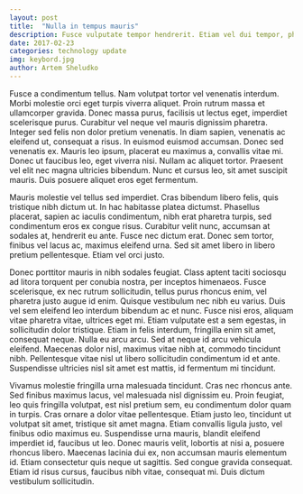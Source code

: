 ```yaml
---
layout: post
title:  "Nulla in tempus mauris"
description: Fusce vulputate tempor hendrerit. Etiam vel dui tempor, pharetra ante ac, pharetra enim. Integer in nibh at leo porta semper et et nibh.
date: 2017-02-23
categories: technology update
img: keybord.jpg
author: Artem Sheludko
---
```

Fusce a condimentum tellus. Nam volutpat tortor vel venenatis interdum. Morbi molestie orci eget turpis viverra aliquet. Proin rutrum massa et ullamcorper gravida. Donec massa purus, facilisis ut lectus eget, imperdiet scelerisque purus. Curabitur vel neque vel mauris dignissim pharetra. Integer sed felis non dolor pretium venenatis. In diam sapien, venenatis ac eleifend ut, consequat a risus. In euismod euismod accumsan. Donec sed venenatis ex. Mauris leo ipsum, placerat eu maximus a, convallis vitae mi. Donec ut faucibus leo, eget viverra nisi. Nullam ac aliquet tortor. Praesent vel elit nec magna ultricies bibendum. Nunc et cursus leo, sit amet suscipit mauris. Duis posuere aliquet eros eget fermentum.

Mauris molestie vel tellus sed imperdiet. Cras bibendum libero felis, quis tristique nibh dictum ut. In hac habitasse platea dictumst. Phasellus placerat, sapien ac iaculis condimentum, nibh erat pharetra turpis, sed condimentum eros ex congue risus. Curabitur velit nunc, accumsan at sodales at, hendrerit eu ante. Fusce nec dictum erat. Donec sem tortor, finibus vel lacus ac, maximus eleifend urna. Sed sit amet libero in libero pretium pellentesque. Etiam vel orci justo.

Donec porttitor mauris in nibh sodales feugiat. Class aptent taciti sociosqu ad litora torquent per conubia nostra, per inceptos himenaeos. Fusce scelerisque, ex nec rutrum sollicitudin, tellus purus rhoncus enim, vel pharetra justo augue id enim. Quisque vestibulum nec nibh eu varius. Duis vel sem eleifend leo interdum bibendum ac et nunc. Fusce nisi eros, aliquam vitae pharetra vitae, ultrices eget mi. Etiam vulputate est a sem egestas, in sollicitudin dolor tristique. Etiam in felis interdum, fringilla enim sit amet, consequat neque. Nulla eu arcu arcu. Sed at neque id arcu vehicula eleifend. Maecenas dolor nisl, maximus vitae nibh at, commodo tincidunt nibh. Pellentesque vitae nisl ut libero sollicitudin condimentum id et ante. Suspendisse ultricies nisl sit amet est mattis, id fermentum mi tincidunt.

Vivamus molestie fringilla urna malesuada tincidunt. Cras nec rhoncus ante. Sed finibus maximus lacus, vel malesuada nisl dignissim eu. Proin feugiat, leo quis fringilla volutpat, est nisl pretium sem, eu condimentum dolor quam in turpis. Cras ornare a dolor vitae pellentesque. Etiam justo leo, tincidunt ut volutpat sit amet, tristique sit amet magna. Etiam convallis ligula justo, vel finibus odio maximus eu. Suspendisse urna mauris, blandit eleifend imperdiet id, faucibus ut leo. Donec mauris velit, lobortis at nisi a, posuere rhoncus libero. Maecenas lacinia dui ex, non accumsan mauris elementum id. Etiam consectetur quis neque ut sagittis. Sed congue gravida consequat. Etiam id risus cursus, faucibus nibh vitae, consequat mi. Duis dictum vestibulum sollicitudin.
